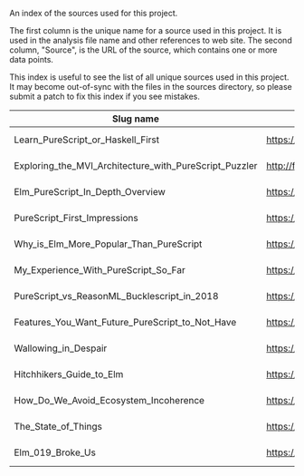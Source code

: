 An index of the sources used for this project.

The first column is the unique name for a source used in this project. It is used in the analysis file name and other references to web site. The second column, "Source", is the URL of the source, which contains one or more data points.

This index is useful to see the list of all unique sources used in this project. It may become out-of-sync with the files in the sources directory, so please submit a patch to fix this index if you see mistakes.

| Slug name | Source | Type | Date |
| - | - | - | - |
| Learn_PureScript_or_Haskell_First | https://www.reddit.com/r/haskell/comments/5quf5y/learn_purescript_or_haskell_first/ | Reddit | 2017-01-29 |
| Exploring_the_MVI_Architecture_with_PureScript_Puzzler | http://fluffynukeit.com/exploring-the-mvi-architecture-with-purescript-puzzler/ | Blog | 2015-02-03 |
| Elm_PureScript_In_Depth_Overview | https://alpacaaa.net/blog/post/elm-purescript-in-depth-overview/ | Blog | 2017-02-20 |
| PureScript_First_Impressions | https://reddit.com/r/purescript/comments/8qaiwl/purescript_first_impressions/ | Reddit | 2017-06-11 |
| Why_is_Elm_More_Popular_Than_PureScript | https://www.reddit.com/r/haskell/comments/79i7h9/why_is_elm_more_popular_than_purescript/ | Reddit | 2017-10-29 |
| My_Experience_With_PureScript_So_Far | https://sadraskol.com/posts/my-experience-with-purescript-so-far | Blog | 2017-12-12 |
| PureScript_vs_ReasonML_Bucklescript_in_2018 | https://www.reddit.com/r/functionalprogramming/comments/7vveeu/purescript_vs_reasonmlbucklescript_in_2018/ | Reddit | 2018-02-07
| Features_You_Want_Future_PureScript_to_Not_Have | https://discourse.purescript.org/t/features-you-want-future-purescript-to-not-have/115 | Discourse | 2018-04-18 |
| Wallowing_in_Despair | https://gist.github.com/marick/e8b01375309fafaefb879c4840b6da75 | Blog | 2018-04-24 |
| Hitchhikers_Guide_to_Elm | https://news.ycombinator.com/item?id=17127821 < https://news.ycombinator.com/item?id=17125882 | HackerNews | 2018-05-21 |
| How_Do_We_Avoid_Ecosystem_Incoherence | https://discourse.purescript.org/t/how-do-we-avoid-ecosystem-incoherence-in-the-future/209/ | Discourse | 2018-06-06 |
| The_State_of_Things | https://discourse.purescript.org/t/the-state-of-things/282 | Discourse | 2018-07-15 |
| Elm_019_Broke_Us | https://dev.to/wires/comment/52l3 < https://dev.to/kspeakman/elm-019-broke-us--khn | Blog Comment | 2018-08-22 |
